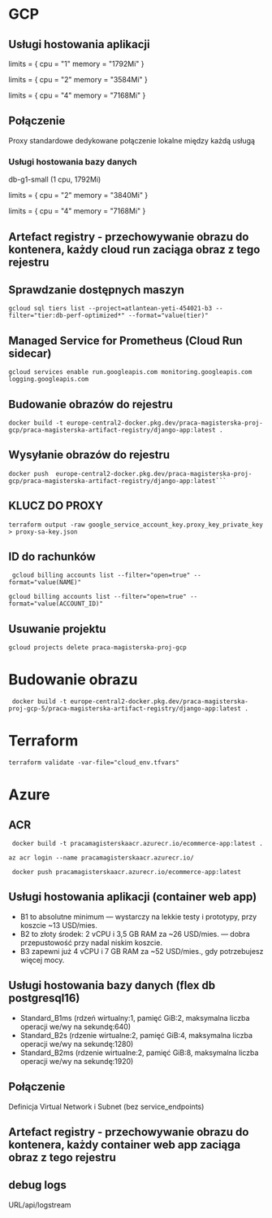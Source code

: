 # GCP

## Usługi hostowania aplikacji

limits = {
cpu = "1"
memory = "1792Mi"
}

limits = {
cpu = "2"
memory = "3584Mi"
}

limits = {
cpu = "4"
memory = "7168Mi"
}

## Połączenie

Proxy standardowe dedykowane połączenie lokalne między każdą usługą

### Usługi hostowania bazy danych

db-g1-small (1 cpu, 1792Mi)

limits = {
cpu = "2"
memory = "3840Mi"
}

limits = {
cpu = "4"
memory = "7168Mi"
}

## Artefact registry - przechowywanie obrazu do kontenera, każdy cloud run zaciąga obraz z tego rejestru

## Sprawdzanie dostępnych maszyn

```
gcloud sql tiers list --project=atlantean-yeti-454021-b3 --filter="tier:db-perf-optimized*" --format="value(tier)"
```

## Managed Service for Prometheus (Cloud Run sidecar)

```
gcloud services enable run.googleapis.com monitoring.googleapis.com logging.googleapis.com
```

## Budowanie obrazów do rejestru

```
docker build -t europe-central2-docker.pkg.dev/praca-magisterska-proj-gcp/praca-magisterska-artifact-registry/django-app:latest .
```

## Wysyłanie obrazów do rejestru

````
docker push  europe-central2-docker.pkg.dev/praca-magisterska-proj-gcp/praca-magisterska-artifact-registry/django-app:latest```
````

## KLUCZ DO PROXY

```
terraform output -raw google_service_account_key.proxy_key_private_key > proxy-sa-key.json
```

## ID do rachunków

```
 gcloud billing accounts list --filter="open=true" --format="value(NAME)"
```

```
gcloud billing accounts list --filter="open=true" --format="value(ACCOUNT_ID)"
```

## Usuwanie projektu

```
gcloud projects delete praca-magisterska-proj-gcp
```

# Budowanie obrazu

` docker build -t europe-central2-docker.pkg.dev/praca-magisterska-proj-gcp-5/praca-magisterska-artifact-registry/django-app:latest .`

# Terraform

```
terraform validate -var-file="cloud_env.tfvars"
```

# Azure

## ACR

```
 docker build -t pracamagisterskaacr.azurecr.io/ecommerce-app:latest .
```

```
az acr login --name pracamagisterskaacr.azurecr.io/
```

```
 docker push pracamagisterskaacr.azurecr.io/ecommerce-app:latest
```

## Usługi hostowania aplikacji (container web app)

- B1 to absolutne minimum — wystarczy na lekkie testy i prototypy, przy koszcie ~13 USD/mies.
- B2 to złoty środek: 2 vCPU i 3,5 GB RAM za ~26 USD/mies. — dobra przepustowość przy nadal niskim koszcie.
- B3 zapewni już 4 vCPU i 7 GB RAM za ~52 USD/mies., gdy potrzebujesz więcej mocy.

## Usługi hostowania bazy danych (flex db postgresql16)

- Standard_B1ms (rdzeń wirtualny:1, pamięć GiB:2, maksymalna liczba operacji we/wy na sekundę:640)
- Standard_B2s (rdzenie wirtualne:2, pamięć GiB:4, maksymalna liczba operacji we/wy na sekundę:1280)
- Standard_B2ms (rdzenie wirtualne:2, pamięć GiB:8, maksymalna liczba operacji we/wy na sekundę:1920)

## Połączenie

Definicja Virtual Network i Subnet (bez service_endpoints)

## Artefact registry - przechowywanie obrazu do kontenera, każdy container web app zaciąga obraz z tego rejestru

## debug logs

URL/api/logstream
